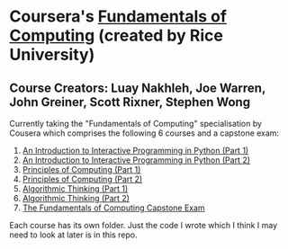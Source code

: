 # Coursera's [Fundamentals of Computing](https://www.coursera.org/specializations/computer-fundamentals) (created by Rice University)
## Course Creators: Luay Nakhleh, Joe Warren, John Greiner, Scott Rixner, Stephen Wong

Currently taking the "Fundamentals of Computing" specialisation by Cousera which comprises the following 6 courses and a capstone exam:

1. [An Introduction to Interactive Programming in Python (Part 1)](https://www.coursera.org/learn/interactive-python-1)
2. [An Introduction to Interactive Programming in Python (Part 2)](https://www.coursera.org/learn/interactive-python-2)
3. [Principles of Computing (Part 1)](https://www.coursera.org/learn/principles-of-computing-1)
4. [Principles of Computing (Part 2)](https://www.coursera.org/learn/principles-of-computing-2)
5. [Algorithmic Thinking (Part 1)](https://www.coursera.org/learn/algorithmic-thinking-1)
6. [Algorithmic Thinking (Part 2)](https://www.coursera.org/learn/algorithmic-thinking-2)
7. [The Fundamentals of Computing Capstone Exam](https://www.coursera.org/learn/fundamentals-of-computing-capstone)

Each course has its own folder. Just the code I wrote which I think I may need to look at later is in this repo.
